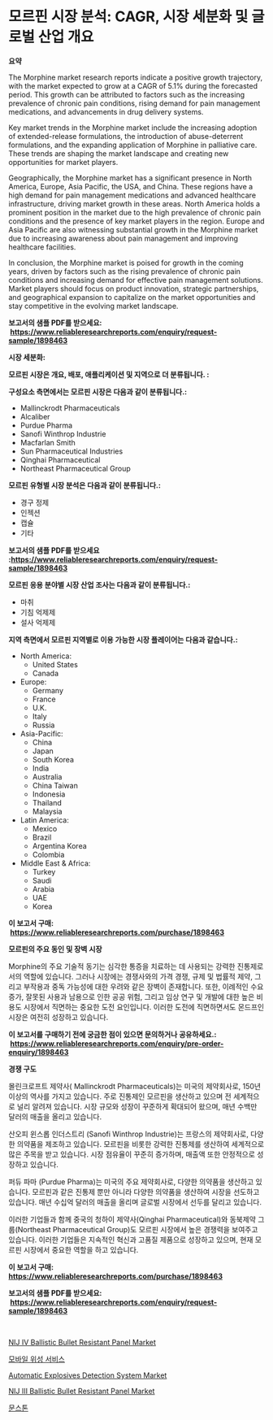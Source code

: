 <p><h1>모르핀 시장 분석: CAGR, 시장 세분화 및 글로벌 산업 개요</h1></p><p><strong>요약</strong></p>
<p><p>The Morphine market research reports indicate a positive growth trajectory, with the market expected to grow at a CAGR of 5.1% during the forecasted period. This growth can be attributed to factors such as the increasing prevalence of chronic pain conditions, rising demand for pain management medications, and advancements in drug delivery systems. </p><p>Key market trends in the Morphine market include the increasing adoption of extended-release formulations, the introduction of abuse-deterrent formulations, and the expanding application of Morphine in palliative care. These trends are shaping the market landscape and creating new opportunities for market players.</p><p>Geographically, the Morphine market has a significant presence in North America, Europe, Asia Pacific, the USA, and China. These regions have a high demand for pain management medications and advanced healthcare infrastructure, driving market growth in these areas. North America holds a prominent position in the market due to the high prevalence of chronic pain conditions and the presence of key market players in the region. Europe and Asia Pacific are also witnessing substantial growth in the Morphine market due to increasing awareness about pain management and improving healthcare facilities.</p><p>In conclusion, the Morphine market is poised for growth in the coming years, driven by factors such as the rising prevalence of chronic pain conditions and increasing demand for effective pain management solutions. Market players should focus on product innovation, strategic partnerships, and geographical expansion to capitalize on the market opportunities and stay competitive in the evolving market landscape.</p></p>
<p><strong>보고서의 샘플 PDF를 받으세요: &nbsp;<a href="https://www.reliableresearchreports.com/enquiry/request-sample/1898463">https://www.reliableresearchreports.com/enquiry/request-sample/1898463</a></strong></p>
<p><strong>시장 세분화:</strong></p>
<p><strong> 모르핀 시장은 개요, 배포, 애플리케이션 및 지역으로 더 분류됩니다. :</strong></p>
<p><strong>구성요소 측면에서는 모르핀 시장은 다음과 같이 분류됩니다.:</strong></p>
<p><ul><li>Mallinckrodt Pharmaceuticals</li><li>Alcaliber</li><li>Purdue Pharma</li><li>Sanofi Winthrop Industrie</li><li>Macfarlan Smith</li><li>Sun Pharmaceutical Industries</li><li>Qinghai Pharmaceutical</li><li>Northeast Pharmaceutical Group</li></ul></p>
<p><strong> 모르핀 유형별 시장 분석은 다음과 같이 분류됩니다.:</strong></p>
<p><ul><li>경구 정제</li><li>인젝션</li><li>캡슐</li><li>기타</li></ul></p>
<p><strong>보고서의 샘플 PDF를 받으세요 :<a href="https://www.reliableresearchreports.com/enquiry/request-sample/1898463">https://www.reliableresearchreports.com/enquiry/request-sample/1898463</a></strong></p>
<p><strong> 모르핀 응용 분야별 시장 산업 조사는 다음과 같이 분류됩니다.:</strong></p>
<p><ul><li>마취</li><li>기침 억제제</li><li>설사 억제제</li></ul></p>
<p><strong>지역 측면에서 모르핀 지역별로 이용 가능한 시장 플레이어는 다음과 같습니다.:</strong></p>
<p><ul>
    <li>
        North America:
        <ul>
            <li>United States</li>
            <li>Canada</li>
        </ul>
    </li>
    <li>
        Europe:
        <ul>
            <li>Germany</li>
            <li>France</li>
            <li>U.K.</li>
            <li>Italy</li>
            <li>Russia</li>
        </ul>
    </li>
    <li>
        Asia-Pacific:
        <ul>
            <li>China</li>
            <li>Japan</li>
            <li>South Korea</li>
            <li>India</li>
            <li>Australia</li>
            <li>China Taiwan</li>
            <li>Indonesia</li>
            <li>Thailand</li>
            <li>Malaysia</li>
        </ul>
    </li>
    <li>
        Latin America:
        <ul>
            <li>Mexico</li>
            <li>Brazil</li>
            <li>Argentina Korea</li>
            <li>Colombia</li>
        </ul>
    </li>
    <li>
        Middle East & Africa:
        <ul>
            <li>Turkey</li>
            <li>Saudi</li>
            <li>Arabia</li>
            <li>UAE</li>
            <li>Korea</li>
        </ul>
    </li>
    </ul></p>
<p><strong>이 보고서 구매: &nbsp;<a href="https://www.reliableresearchreports.com/purchase/1898463">https://www.reliableresearchreports.com/purchase/1898463</a></strong></p>
<p><strong>모르핀의 주요 동인 및 장벽 시장</strong></p>
<p><p>Morphine의 주요 기술적 동기는 심각한 통증을 치료하는 데 사용되는 강력한 진통제로서의 역할에 있습니다. 그러나 시장에는 경쟁사와의 가격 경쟁, 규제 및 법률적 제약, 그리고 부작용과 중독 가능성에 대한 우려와 같은 장벽이 존재합니다. 또한, 이례적인 수요 증가, 잘못된 사용과 남용으로 인한 공공 위험, 그리고 임상 연구 및 개발에 대한 높은 비용도 시장에서 직면하는 중요한 도전 요인입니다. 이러한 도전에 직면하면서도 몬드프인 시장은 여전히 성장하고 있습니다.</p></p>
<p><strong>이 보고서를 구매하기 전에 궁금한 점이 있으면 문의하거나 공유하세요.: &nbsp;<a href="https://www.reliableresearchreports.com/enquiry/pre-order-enquiry/1898463">https://www.reliableresearchreports.com/enquiry/pre-order-enquiry/1898463</a></strong></p>
<p><strong>경쟁 구도</strong></p>
<p><p>몰린크로프트 제약사( Mallinckrodt Pharmaceuticals)는 미국의 제약회사로, 150년 이상의 역사를 가지고 있습니다. 주로 진통제인 모르핀을 생산하고 있으며 전 세계적으로 널리 알려져 있습니다. 시장 규모와 성장이 꾸준하게 확대되어 왔으며, 매년 수백만 달러의 매출을 올리고 있습니다.</p><p>산오피 윈스롭 인더스트리 (Sanofi Winthrop Industrie)는 프랑스의 제약회사로, 다양한 의약품을 제조하고 있습니다. 모르핀을 비롯한 강력한 진통제를 생산하여 세계적으로 많은 주목을 받고 있습니다. 시장 점유율이 꾸준히 증가하며, 매출액 또한 안정적으로 성장하고 있습니다.</p><p>퍼듀 파마 (Purdue Pharma)는 미국의 주요 제약회사로, 다양한 의약품을 생산하고 있습니다. 모르핀과 같은 진통제 뿐만 아니라 다양한 의약품을 생산하여 시장을 선도하고 있습니다. 매년 수십억 달러의 매출을 올리며 글로벌 시장에서 선두를 달리고 있습니다.</p><p>이러한 기업들과 함께 중국의 청하이 제약사(Qinghai Pharmaceutical)와 동북제약 그룹(Northeast Pharmaceutical Group)도 모르핀 시장에서 높은 경쟁력을 보여주고 있습니다. 이러한 기업들은 지속적인 혁신과 고품질 제품으로 성장하고 있으며, 현재 모르핀 시장에서 중요한 역할을 하고 있습니다.</p></p>
<p><strong>이 보고서 구매: &nbsp; <a href="https://www.reliableresearchreports.com/purchase/1898463">https://www.reliableresearchreports.com/purchase/1898463</a></strong></p>
<p><strong>보고서의 샘플 PDF를 받으세요: &nbsp;<a href="https://www.reliableresearchreports.com/enquiry/request-sample/1898463">https://www.reliableresearchreports.com/enquiry/request-sample/1898463</a></strong><strong></strong></p>
<p>&nbsp;</p>
<p><p><a href="https://github.com/jj19131/Market-Research-Report-List-1/blob/main/nij-iv-ballistic-bullet-resistant-panel-market.md">NIJ IV Ballistic Bullet Resistant Panel Market</a></p><p><a href="https://github.com/plelbej847484502/Market-Research-Report-List-1/blob/main/1800072194232.md">모바일 위성 서비스</a></p><p><a href="https://issuu.com/reportprime-2/docs/automatic-explosives-detection-system-market-size-">Automatic Explosives Detection System Market</a></p><p><a href="https://github.com/marloy8/Market-Research-Report-List-3/blob/main/nij-iii-ballistic-bullet-resistant-panel-market.md">NIJ III Ballistic Bullet Resistant Panel Market</a></p><p><a href="https://github.com/vseigx30c9a1j/Market-Research-Report-List-1/blob/main/5805001194233.md">문스톤</a></p></p>